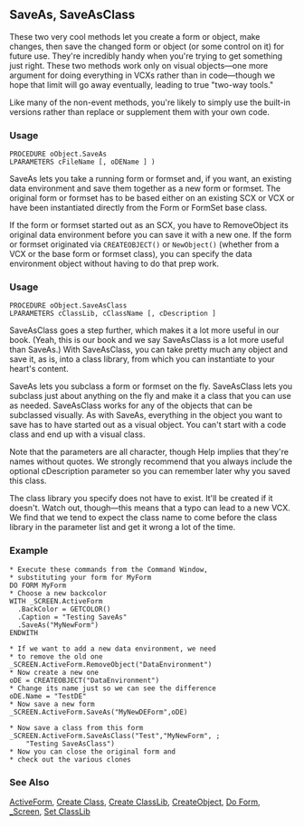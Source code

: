 ## SaveAs, SaveAsClass

These two very cool methods let you create a form or object, make changes, then save the changed form or object (or some control on it) for future use. They're incredibly handy when you're trying to get something just right. These two methods work only on visual objects&mdash;one more argument for doing everything in VCXs rather than in code&mdash;though we hope that limit will go away eventually, leading to true "two-way tools."

Like many of the non-event methods, you're likely to simply use the built-in versions rather than replace or supplement them with your own code.

### Usage

```foxpro
PROCEDURE oObject.SaveAs
LPARAMETERS cFileName [, oDEName ] )
```

SaveAs lets you take a running form or formset and, if you want, an existing data environment and save them together as a new form or formset. The original form or formset has to be based either on an existing SCX or VCX or have been instantiated directly from the Form or FormSet base class. 

If the form or formset started out as an SCX, you have to RemoveObject its original data environment before you can save it with a new one. If the form or formset originated via `CREATEOBJECT()` or `NewObject()` (whether from a VCX or the base form or formset class), you can specify the data environment object without having to do that prep work.

### Usage

```foxpro
PROCEDURE oObject.SaveAsClass
LPARAMETERS cClassLib, cClassName [, cDescription ]
```

SaveAsClass goes a step further, which makes it a lot more useful in our book. (Yeah, this is our book and we say SaveAsClass is a lot more useful than SaveAs.) With SaveAsClass, you can take pretty much any object and save it, as is, into a class library, from which you can instantiate to your heart's content.

SaveAs lets you subclass a form or formset on the fly. SaveAsClass lets you subclass just about anything on the fly and make it a class that you can use as needed. SaveAsClass works for any of the objects that can be subclassed visually. As with SaveAs, everything in the object you want to save has to have started out as a visual object. You can't start with a code class and end up with a visual class.

Note that the parameters are all character, though Help implies that they're names without quotes. We strongly recommend that you always include the optional cDescription parameter so you can remember later why you saved this class. 

The class library you specify does not have to exist. It'll be created if it doesn't. Watch out, though&mdash;this means that a typo can lead to a new VCX. We find that we tend to expect the class name to come before the class library in the parameter list and get it wrong a lot of the time.

### Example

```foxpro
* Execute these commands from the Command Window,
* substituting your form for MyForm
DO FORM MyForm
* Choose a new backcolor
WITH _SCREEN.ActiveForm
  .BackColor = GETCOLOR()
  .Caption = "Testing SaveAs"
  .SaveAs("MyNewForm")
ENDWITH

* If we want to add a new data environment, we need
* to remove the old one
_SCREEN.ActiveForm.RemoveObject("DataEnvironment")
* Now create a new one
oDE = CREATEOBJECT("DataEnvironment")
* Change its name just so we can see the difference
oDE.Name = "TestDE"
* Now save a new form
_SCREEN.ActiveForm.SaveAs("MyNewDEForm",oDE)

* Now save a class from this form
_SCREEN.ActiveForm.SaveAsClass("Test","MyNewForm", ;
    "Testing SaveAsClass")
* Now you can close the original form and
* check out the various clones
```
### See Also

[ActiveForm](s4g572.md), [Create Class](s4g589.md), [Create ClassLib](s4g385.md), [CreateObject](s4g347.md), [Do Form](s4g354.md), [_Screen](s4g418.md), [Set ClassLib](s4g618.md)